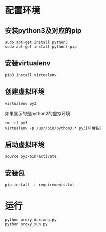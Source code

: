 # 配置环境
## 安装python3及对应的pip
```
sudo apt-get install python3
sudo apt-get install python3-pip
```
## 安装virtualenv
```
pip3 install virtualenv
```
## 创建虚拟环境
```
virtualenv py3
```
如果显示的是python2的虚拟环境
```
rm -rf py3
virtualenv -p /usr/bin/python3.* py3[环境名]
```
## 启动虚拟环境
```
source py3/bin/activate
```
## 安装包
```
pip install -r requirements.txt
```
# 运行
```
python proxy_daxiang.py
python proxy_xun.py
```